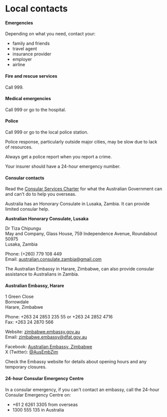 # Local contacts

#### Emergencies

Depending on what you need, contact your:

* family and friends
* travel agent
* insurance provider
* employer
* airline

#### Fire and rescue services

Call 999.

#### Medical emergencies

Call 999 or go to the hospital.

#### Police

Call 999 or go to the local police station.

Police response, particularly outside major cities, may be slow due to lack of resources.

Always get a police report when you report a crime.

Your insurer should have a 24-hour emergency number.

#### Consular contacts

Read the [Consular Services Charter](/consular-services/consular-services-charter "Consular Services Charter") for what the Australian Government can and can't do to help you overseas.

Australia has an Honorary Consulate in Lusaka, Zambia. It can provide limited consular help.

**Australian Honorary Consulate, Lusaka**

Dr Tiza Chipungu  
May and Company, Glass House, 759 Independence Avenue, Roundabout 50975  
Lusaka, Zambia

Phone: (+260) 779 108 449  
Email: [australian.consulate.zambia@gmail.com](mailto:australian.consulate.zambia@gmail.com)

The Australian Embassy in Harare, Zimbabwe, can also provide consular assistance to Australians in Zambia.

#### Australian Embassy, Harare

1 Green Close  
Borrowdale  
Harare, Zimbabwe

Phone: +263 24 2853 235 55 or +263 24 2852 4716  
Fax: +263 24 2870 566

Website: [zimbabwe.embassy.gov.au](http://zimbabwe.embassy.gov.au/hare/home.html)  
Email: [zimbabwe.embassy@dfat.gov.au](mailto:zimbabwe.embassy@dfat.gov.au)

Facebook: [Australian Embassy, Zimbabwe](https://www.facebook.com/AusEmbZim/)  
X (Twitter): [@AusEmbZim](https://twitter.com/AusEmbZim)

Check the Embassy website for details about opening hours and any temporary closures.

#### 24-hour Consular Emergency Centre

In a consular emergency, if you can't contact an embassy, call the 24-hour Consular Emergency Centre on:

* +61 2 6261 3305 from overseas
* 1300 555 135 in Australia